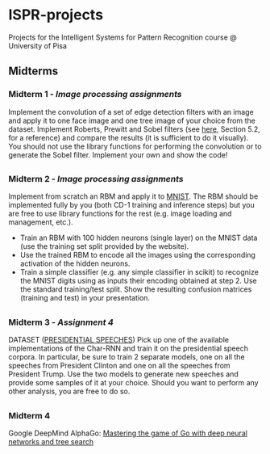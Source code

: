 # ISPR-projects

Projects for the Intelligent Systems for Pattern Recognition course @ University of Pisa

## Midterms

### Midterm 1 - _Image processing assignments_
Implement the convolution of a set of edge detection filters with an image and apply it to one face image and one tree image of your choice from the dataset. Implement Roberts, Prewitt and Sobel filters (see [here](https://www.cse.usf.edu/~r1k/MachineVisionBook/MachineVision.files/MachineVision_Chapter5.pdf), Section 5.2, for a reference) and compare the results (it is sufficient to do it visually). You should not use the library functions for performing the convolution or to generate the Sobel filter. Implement your own and show the code!

##

### Midterm 2 - _Image processing assignments_
Implement from scratch an RBM and apply it to [MNIST](http://yann.lecun.com/exdb/mnist/). The RBM should be implemented fully by you (both CD-1 training and inference steps) but you are free to use library functions for the rest (e.g. image loading and management, etc.).
- Train an RBM with 100 hidden neurons (single layer) on the MNIST data (use the training set split provided by the website).
- Use the trained RBM to encode all the images using the corresponding activation of the hidden neurons.
- Train a simple classifier (e.g. any simple classifier in scikit) to recognize the MNIST digits using as inputs their encoding obtained at step 2. Use the standard training/test split. Show the resulting confusion matrices (training and test) in your presentation.

##

### Midterm 3 - _Assignment 4_

DATASET ([PRESIDENTIAL SPEECHES](http://www.thegrammarlab.com/?nor-portfolio=corpus-of-presidential-speeches-cops-and-a-clintontrump-corpus#))
Pick up one of the available implementations of the Char-RNN and train it on the presidential speech corpora. In particular, be sure to train 2 separate models, one on all the speeches from President Clinton and one on all the speeches from President Trump. Use the two models to generate new speeches and provide some samples of it at your choice. Should you want to perform any other analysis, you are free to do so.

##

### Midterm 4
Google DeepMind AlphaGo: [Mastering the game of Go with deep neural networks and tree search](http://www.nature.com/articles/nature16961)
